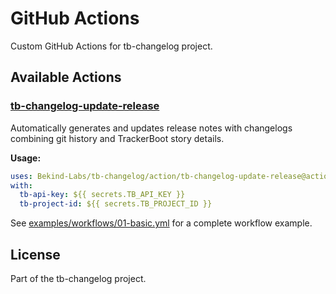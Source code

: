 # GitHub Actions

Custom GitHub Actions for tb-changelog project.

## Available Actions

### [tb-changelog-update-release](./tb-changelog-update-release/)
Automatically generates and updates release notes with changelogs combining git history and TrackerBoot story details.

**Usage:**
```yaml
uses: Bekind-Labs/tb-changelog/action/tb-changelog-update-release@action-v1
with:
  tb-api-key: ${{ secrets.TB_API_KEY }}
  tb-project-id: ${{ secrets.TB_PROJECT_ID }}
```

See [examples/workflows/01-basic.yml](../examples/workflows/01-basic.yml) for a complete workflow example.

## License

Part of the tb-changelog project.